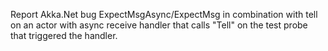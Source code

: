 Report Akka.Net bug 
ExpectMsgAsync/ExpectMsg in combination with tell on an actor with async receive handler that calls "Tell" on the test probe that triggered the handler.
